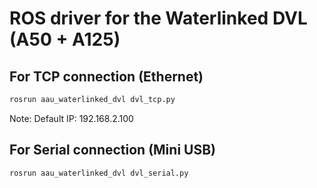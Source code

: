 # ROS driver for the Waterlinked DVL (A50 + A125)

## For TCP connection (Ethernet)
```python
rosrun aau_waterlinked_dvl dvl_tcp.py
```
Note: Default IP: 192.168.2.100

## For Serial connection (Mini USB)
```python
rosrun aau_waterlinked_dvl dvl_serial.py
```
